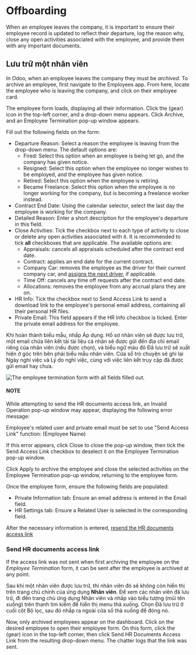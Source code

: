 # Offboarding

When an employee leaves the company, it is important to ensure their employee record is updated to
reflect their departure, log the reason why, close any open activities associated with the
employee, and provide them with any important documents.

## Lưu trữ một nhân viên

In Odoo, when an employee leaves the company they must be *archived*. To archive an employee, first
navigate to the Employees app. From here, locate the employee who is leaving the
company, and click on their employee card.

The employee form loads, displaying all their information. Click the <i class="fa fa-gear"></i>
(gear) icon in the top-left corner, and a drop-down menu appears. Click
<i class="oi oi-archive"></i> Archive, and an Employee Termination pop-up window
appears.

Fill out the following fields on the form:

- Departure Reason: Select a reason the employee is leaving from the drop-down menu. The
  default options are:
  - Fired: Select this option when an employee is being let go, and the company has
    given notice.
  - Resigned: Select this option when the employee no longer wishes to be employed, and
    the employee has given notice.
  - Retired: Select this option when the employee is retiring.
  - Became Freelance: Select this option when the employee is no longer working for the
    company, but is becoming a freelance worker instead.
- Contract End Date: Using the calendar selector, select the last day the employee is
  working for the company.
- Detailed Reason: Enter a short description for the employee's departure in this field.
- Close Activities: Tick the checkbox next to each type of activity to close or delete
  any open activities associated with it. It is recommended to tick **all** checkboxes that are
  applicable. The available options are:
  - Appraisals: cancels all appraisals scheduled after the contract end date.
  - Contract: applies an end date for the current contract.
  - Company Car: removes the employee as the driver for their current company car, and
    [assigns the next driver](../fleet/new_vehicle.md#fleet-new-vehicle-new-driver), if applicable.
  - Time Off: cancels any time off requests after the contract end date.
  - Allocations: removes the employee from any accrual plans they are on.
- HR Info: Tick the checkbox next to Send Access Link to send a download
  link to the employee's personal email address, containing all their personal HR files.
- Private Email: This field appears if the HR Info checkbox is ticked. Enter
  the private email address for the employee.

Khi hoàn thành biểu mẫu, nhấp Áp dụng. Hồ sơ nhân viên sẽ được lưu trữ, một email chứa liên kết tải tài liệu cá nhân sẽ được gửi đến địa chỉ email riêng của nhân viên (nếu được chọn), và biểu ngữ màu đỏ Đã lưu trữ sẽ xuất hiện ở góc trên bên phải biểu mẫu nhân viên. Cửa sổ trò chuyện sẽ ghi lại Ngày nghỉ việc và Lý do nghỉ việc, cùng với việc liên kết truy cập đã được gửi email hay chưa.

![The employee termination form with all fields filled out.](applications/hr/employees/offboarding/termination.png)

#### NOTE
While attempting to send the HR documents access link, an Invalid Operation pop-up
window may appear, displaying the following error message:

Employee's related user and private email must be set to use "Send Access Link"
function: (Employee Name)

If this error appears, click Close to close the pop-up window, then tick the
Send Access Link checkbox to deselect it on the Employee Termination
pop-up window.

Click Apply to archive the employee and close the selected activities on the
Employee Termination pop-up window, returning to the employee form.

Once the employee form, ensure the following fields are populated:

- Private Information tab: Ensure an email address is entered in the
  Email field.
- HR Settings tab: Ensure a Related User is selected in the corresponding
  field.

After the necessary information is entered, [resend the HR documents access link](#employees-send-link)

<a id="employees-send-link"></a>

### Send HR documents access link

If the access link was not sent when first archiving the employee on the *Employee Termination*
form, it can be sent after the employee is archived at any point.

Sau khi một nhân viên được lưu trữ, thì nhân viên đó sẽ không còn hiển thị trên trang chủ chính của ứng dụng **Nhân viên**. Để xem các nhân viên đã lưu trữ, đi đến trang chủ ứng dụng Nhân viên và nhấp vào biểu tượng <i class="fa fa-caret-down"></i> (mũi tên xuống) trên thanh tìm kiếm để hiển thị menu thả xuống. Chọn Đã lưu trữ ở cuối cột <i class="fa fa-filter"></i> Bộ lọc, sau đó nhấp ra ngoài cửa sổ thả xuống để đóng nó.

Now, only archived employees appear on the dashboard. Click on the desired employee to open their
employee form. On this form, click the <i class="fa fa-gear"></i> (gear) icon in the top-left
corner, then click Send HR Documents Access Link from the resulting drop-down menu. The
chatter logs that the link was sent.

